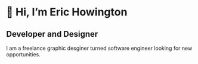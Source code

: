 # 👋 Hi, I’m Eric Howington
## Developer and Designer

I am a freelance graphic desginer turned software engineer looking for new opportunities.

<!---
erichowington/erichowington is a ✨ special ✨ repository because its `README.md` (this file) appears on your GitHub profile.
You can click the Preview link to take a look at your changes.
--->
